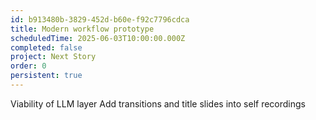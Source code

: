 ```yaml
---
id: b913480b-3829-452d-b60e-f92c7796cdca
title: Modern workflow prototype
scheduledTime: 2025-06-03T10:00:00.000Z
completed: false
project: Next Story
order: 0
persistent: true
---
```


Viability of LLM layer
Add transitions and title slides into self recordings